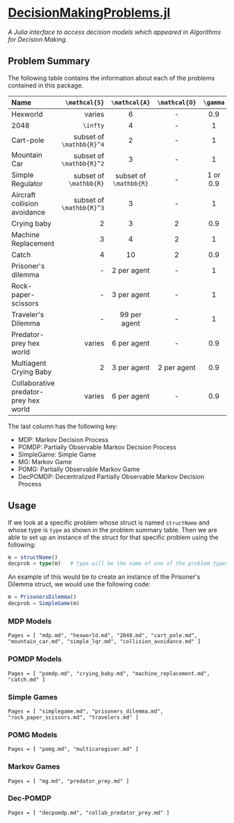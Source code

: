 # [DecisionMakingProblems.jl](https://github.com/algorithmsbooks/DecisionMakingProblems.jl)
*A Julia interface to access decision models which appeared in Algorithms for Decision Making.*

## Problem Summary
The following table contains the information about each of the problems contained in this package.

| Name      | ``\mathcal{S}``  | ``\mathcal{A}`` | ``\mathcal{O}`` | ``\gamma`` | Struct Name  | Type |
| :------------- | ------------------------: | :------------------------: | :------------: | :----------: | :----------: | :-----------: |
| Hexworld  | varies   | 6   | -  | 0.9   | HexWorld, StraightLineHexWorld    | MDP   |
| 2048     | ``\infty``  | 4    | -   | 1   | TwentyFortyEight    | MDP  |
| Cart-pole | subset of ``\mathbb{R}^4``  | 2   | -  | 1  | CartPole  | MDP  |
| Mountain Car | subset of ``\mathbb{R}^2``  | 3  | -  | 1  | MountainCar  | MDP  |
| Simple Regulator | subset of ``\mathbb{R}``  | subset of ``\mathbb{R}``  | -  | 1 or 0.9  | LQR  | MDP  |
| Aircraft collision avoidance | subset of ``\mathbb{R}^3``  | 3  | -  | 1  | CollisionAvoidance   | MDP |
| Crying baby | 2  | 3 | 2 | 0.9 | CryingBaby | POMDP |
| Machine Replacement | 3 | 4 | 2 | 1 | MachineReplacement | POMDP |
| Catch | 4 | 10 | 2 | 0.9 | Catch | POMDP |
| Prisoner's dilemma | - | 2 per agent | - | 1  | PrisonersDilemma  | SimpleGame |
| Rock-paper-scissors  | - | 3 per agent | - | 1 | RockPaperScissors | SimpleGame |
| Traveler's Dilemma | - | 99 per agent | - | 1 | Travelers | SimpleGame |
| Predator-prey hex world | varies | 6 per agent | - | 0.9 | PredatorPreyHexWorld, CirclePredatorPreyHexWorld | MG |
| Multiagent Crying Baby  | 2 | 3 per agent  | 2 per agent | 0.9 | MultiCaregiverCryingBaby | POMG |
| Collaborative predator-prey hex world | varies | 6 per agent | -  | 0.9  | CollaborativePredatorPreyHexWorld, SimpleCollaborativePredatorPreyHexWorld, CircleCollaborativePredatorPreyHexWorld | DecPOMDP \|

The last column has the following key:
 - MDP: Markov Decision Process
 - POMDP: Partially Observable Markov Decision Process
 - SimpleGame: Simple Game
 - MG: Markov Game
 - POMG: Partially Observable Markov Game
 - DecPOMDP: Decentralized Partially Observable Markov Decision Process


## Usage
If we look at a specific problem whose struct is named `structName` and whose type is `type` as shown in the problem summary table. Then we are able to set up an instance of the struct for that specific problem using the following:
```julia
m = structName()
decprob = type(m)   # type will be the name of one of the problem types in the last column
```
An example of this would be to create an instance of the Prisoner's Dilemma struct, we would use the following code:
```julia
m = PrisonersDilemma()
decprob = SimpleGame(m)
```
### MDP Models

```@contents
Pages = [ "mdp.md", "hexworld.md", "2048.md", "cart_pole.md", "mountain_car.md", "simple_lqr.md", "collision_avoidance.md" ]
```

### POMDP Models

```@contents
Pages = [ "pomdp.md", "crying_baby.md", "machine_replacement.md", "catch.md" ]
```

### Simple Games

```@contents
Pages = [ "simplegame.md", "prisoners_dilemma.md", "rock_paper_scissors.md", "travelers.md" ]
```

### POMG Models

```@contents
Pages = [ "pomg.md", "multicaregiver.md" ]
```

### Markov Games

```@contents
Pages = [ "mg.md", "predator_prey.md" ]
```

### Dec-POMDP

```@contents
Pages = [ "decpomdp.md", "collab_predator_prey.md" ]
```
